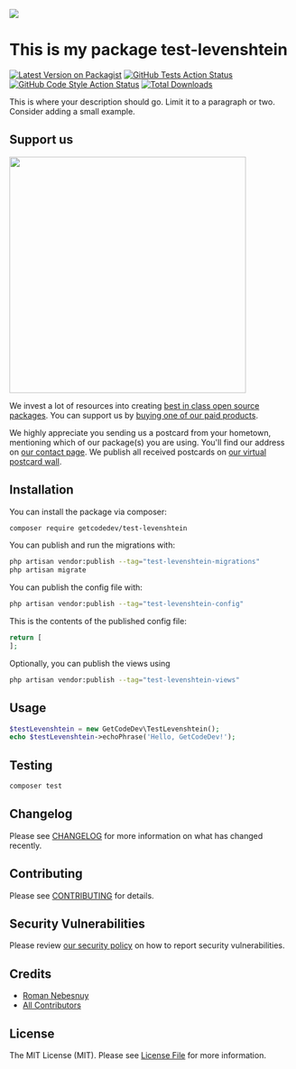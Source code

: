 
[<img src="https://github-ads.s3.eu-central-1.amazonaws.com/support-ukraine.svg?t=1" />](https://supportukrainenow.org)

# This is my package test-levenshtein

[![Latest Version on Packagist](https://img.shields.io/packagist/v/getcodedev/test-levenshtein.svg?style=flat-square)](https://packagist.org/packages/getcodedev/test-levenshtein)
[![GitHub Tests Action Status](https://img.shields.io/github/workflow/status/getcodedev/test-levenshtein/run-tests?label=tests)](https://github.com/getcodedev/test-levenshtein/actions?query=workflow%3Arun-tests+branch%3Amain)
[![GitHub Code Style Action Status](https://img.shields.io/github/workflow/status/getcodedev/test-levenshtein/Check%20&%20fix%20styling?label=code%20style)](https://github.com/getcodedev/test-levenshtein/actions?query=workflow%3A"Check+%26+fix+styling"+branch%3Amain)
[![Total Downloads](https://img.shields.io/packagist/dt/getcodedev/test-levenshtein.svg?style=flat-square)](https://packagist.org/packages/getcodedev/test-levenshtein)

This is where your description should go. Limit it to a paragraph or two. Consider adding a small example.

## Support us

[<img src="https://github-ads.s3.eu-central-1.amazonaws.com/test-levenshtein.jpg?t=1" width="419px" />](https://spatie.be/github-ad-click/test-levenshtein)

We invest a lot of resources into creating [best in class open source packages](https://spatie.be/open-source). You can support us by [buying one of our paid products](https://spatie.be/open-source/support-us).

We highly appreciate you sending us a postcard from your hometown, mentioning which of our package(s) you are using. You'll find our address on [our contact page](https://spatie.be/about-us). We publish all received postcards on [our virtual postcard wall](https://spatie.be/open-source/postcards).

## Installation

You can install the package via composer:

```bash
composer require getcodedev/test-levenshtein
```

You can publish and run the migrations with:

```bash
php artisan vendor:publish --tag="test-levenshtein-migrations"
php artisan migrate
```

You can publish the config file with:

```bash
php artisan vendor:publish --tag="test-levenshtein-config"
```

This is the contents of the published config file:

```php
return [
];
```

Optionally, you can publish the views using

```bash
php artisan vendor:publish --tag="test-levenshtein-views"
```

## Usage

```php
$testLevenshtein = new GetCodeDev\TestLevenshtein();
echo $testLevenshtein->echoPhrase('Hello, GetCodeDev!');
```

## Testing

```bash
composer test
```

## Changelog

Please see [CHANGELOG](CHANGELOG.md) for more information on what has changed recently.

## Contributing

Please see [CONTRIBUTING](https://github.com/spatie/.github/blob/main/CONTRIBUTING.md) for details.

## Security Vulnerabilities

Please review [our security policy](../../security/policy) on how to report security vulnerabilities.

## Credits

- [Roman Nebesnuy](https://github.com/GetCodeDev)
- [All Contributors](../../contributors)

## License

The MIT License (MIT). Please see [License File](LICENSE.md) for more information.
